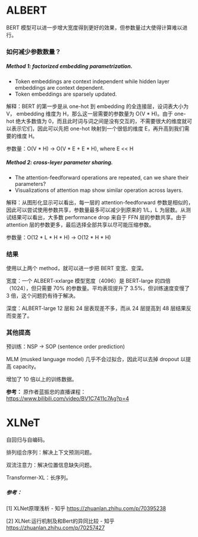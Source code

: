 # ALBERT

BERT 模型可以进一步增大宽度得到更好的效果，但参数量过大使得计算难以进行。

### 如何减少参数数量？

##### Method 1: factorized embedding parametrization. 

+ Token embeddings are context independent while hidden layer embeddings are context dependent.
+ Token embeddings are sparsely updated.

解释：BERT 的第一步是从 one-hot 到 embedding 的全连接层，设词表大小为 V， embedding 维度为 H，那么这一层需要的参数量为 O(V * H)。由于 one-hot 绝大多数值为 0，而且此时词与词之间是没有交互的，不需要很大的维度就可以表示它们，因此可以先把 one-hot 映射到一个很低的维度 E，再升高到我们需要的维度 H。

参数量：O(V * H) -> O(V * E + E * H), where E << H

##### Method 2: cross-leyer parameter sharing. 

+ The attention-feedforward operations are repeated, can we share their parameters?
+ Visualizations of attention map show similar operation across layers.

解释：从图形化显示可以看出，每一层的 attention-feedforward 参数是相似的，因此可以尝试使用参数共享，参数量最多可以减少到原来的 1/L，L 为层数。从测试结果可以看出，大多数 performance drop 来自于 FFN 层的参数共享。由于 attention 层的参数更多，最后选择全部共享以尽可能压缩参数。

参数量：O(12 * L * H * H) -> O(12 * H * H) 

### 结果

使用以上两个 method，就可以进一步把 BERT 变宽、变深。

宽度：一个 ALBERT-xxlarge 模型宽度（4096）是 BERT-large 的四倍（1024），但只需要 70% 的参数量。平均表现提升了 3.5%，但训练速度变慢了 3 倍，这个问题扔有待于解决。

深度：ALBERT-large 12 层和 24 层表现差不多，而从 24 层提高到 48 层结果反而变差了。

### 其他提高

预训练：NSP -> SOP (sentence order prediction)

MLM (musked language model) 几乎不会过拟合，因此可以去掉 dropout 以提高 capacity。

增加了 10 倍以上的训练数据。



**参考：** 原作者蓝振忠的直播课程：https://www.bilibili.com/video/BV1C7411c7Ag?p=4



# XLNeT

自回归与自编码。

排列组合序列：解决上下文预测问题。

双流注意力：解决位置信息缺失问题。

Transformer-XL：长序列。



##### 参考：

[1] XLNet原理浅析 - 知乎
https://zhuanlan.zhihu.com/p/70395238

[2] XLNet:运行机制及和Bert的异同比较 - 知乎
https://zhuanlan.zhihu.com/p/70257427